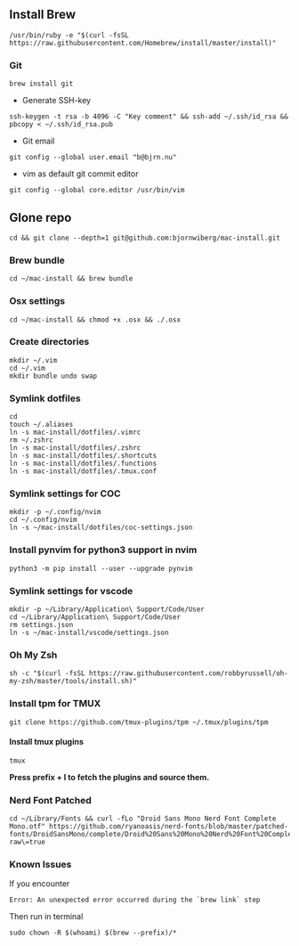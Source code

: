 ## Install Brew
```
/usr/bin/ruby -e "$(curl -fsSL https://raw.githubusercontent.com/Homebrew/install/master/install)"
```

### Git
```
brew install git
```
- Generate SSH-key
```
ssh-keygen -t rsa -b 4096 -C "Key comment" && ssh-add ~/.ssh/id_rsa && pbcopy < ~/.ssh/id_rsa.pub
```
- Git email
```
git config --global user.email "b@bjrn.nu"
```

- vim as default git commit editor
```
git config --global core.editor /usr/bin/vim
```

## Glone repo
```
cd && git clone --depth=1 git@github.com:bjornwiberg/mac-install.git
```

### Brew bundle
```
cd ~/mac-install && brew bundle
```

### Osx settings
```
cd ~/mac-install && chmod +x .osx && ./.osx
```

### Create directories
```
mkdir ~/.vim
cd ~/.vim
mkdir bundle undo swap
```

### Symlink dotfiles
```
cd
touch ~/.aliases
ln -s mac-install/dotfiles/.vimrc
rm ~/.zshrc
ln -s mac-install/dotfiles/.zshrc
ln -s mac-install/dotfiles/.shortcuts
ln -s mac-install/dotfiles/.functions
ln -s mac-install/dotfiles/.tmux.conf
```

### Symlink settings for COC
```
mkdir -p ~/.config/nvim
cd ~/.config/nvim
ln -s ~/mac-install/dotfiles/coc-settings.json
```

### Install pynvim for python3 support in nvim
```
python3 -m pip install --user --upgrade pynvim
```

### Symlink settings for vscode
```
mkdir -p ~/Library/Application\ Support/Code/User
cd ~/Library/Application\ Support/Code/User
rm settings.json
ln -s ~/mac-install/vscode/settings.json
```

### Oh My Zsh
```
sh -c "$(curl -fsSL https://raw.githubusercontent.com/robbyrussell/oh-my-zsh/master/tools/install.sh)"
```

### Install tpm for TMUX
```
git clone https://github.com/tmux-plugins/tpm ~/.tmux/plugins/tpm
```
#### Install tmux plugins
```
tmux
```
**Press prefix + I to fetch the plugins and source them.**

### Nerd Font Patched
```
cd ~/Library/Fonts && curl -fLo "Droid Sans Mono Nerd Font Complete Mono.otf" https://github.com/ryanoasis/nerd-fonts/blob/master/patched-fonts/DroidSansMono/complete/Droid%20Sans%20Mono%20Nerd%20Font%20Complete%20Mono.otf\?raw\=true
```

### Known Issues
If you encounter
```
Error: An unexpected error occurred during the `brew link` step
```

Then run in terminal
```
sudo chown -R $(whoami) $(brew --prefix)/*
```
